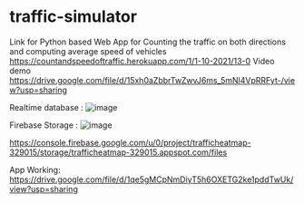 # traffic-simulator

Link for Python based Web App for Counting the traffic on both directions and computing average speed of vehicles
https://countandspeedoftraffic.herokuapp.com/1/1-10-2021/13-0
Video demo
https://drive.google.com/file/d/15xh0aZbbrTwZwvJ6ms_5mNl4VpRRFyt-/view?usp=sharing

Realtime database :
![image](https://user-images.githubusercontent.com/49940399/158123291-0131e112-f232-4e35-a442-127c6043a951.png)

Firebase Storage :
![image](https://user-images.githubusercontent.com/49940399/158123499-c964c0c8-5e50-420f-b503-d933ce82d785.png)

https://console.firebase.google.com/u/0/project/trafficheatmap-329015/storage/trafficheatmap-329015.appspot.com/files

App Working:
https://drive.google.com/file/d/1qe5gMCpNmDiyT5h6OXETG2ke1pddTwUk/view?usp=sharing
